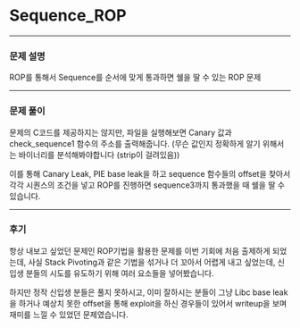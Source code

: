 # Sequence_ROP

---

### 문제 설명

ROP를 통해서 Sequence를 순서에 맞게 통과하면 쉘을 딸 수 있는 ROP 문제

---

### 문제 풀이

문제의 C코드를 제공하지는 않지만,
파일을 실행해보면 Canary 값과 check_sequence1 함수의 주소를 출력해줍니다.
(무슨 값인지 정확하게 알기 위해서는 바이너리를 분석해봐야합니다 (strip이 걸려있음))

이를 통해 Canary Leak, PIE base leak을 하고 sequence 함수들의 offset을 찾아서
각각 시퀀스의 조건을 넣고 ROP를 진행하면 sequence3까지 통과했을 때 쉘을 딸 수 있습니다.

---

### 후기

항상 내보고 싶었던 문제인 ROP기법을 활용한 문제를
이번 기회에 처음 출제하게 되었는데, 사실 Stack Pivoting과 같은 기법을 섞거나
더 꼬아서 어렵게 내고 싶었는데, 신입생 분들의 시도를 유도하기 위해 여러 요소들을 넣어봤습니다.

하지만 정작 신입생 분들은 풀지 못하시고, 이미 잘하시는 분들이
그냥 Libc base leak을 하거나 예상치 못한 offset을 통해 exploit을 하신 경우들이 있어서
writeup을 보며 재미를 느낄 수 있었던 문제였습니다.